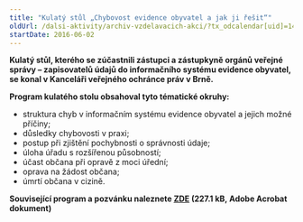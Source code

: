```yaml
---
title: "Kulatý stůl „Chybovost evidence obyvatel a jak ji řešit“"
oldUrl: /dalsi-aktivity/archiv-vzdelavacich-akci/?tx_odcalendar[uid]=146&cHash=9b028ad867ba59b66f51c0902b9c162a
startDate: 2016-06-02
---
```


<p><b>Kulatý stůl, kterého se zúčastnili zástupci a zástupkyně orgánů veřejné správy – zapisovatelů údajů do informačního systému evidence obyvatel, se konal v Kanceláři veřejného ochránce práv v Brně.</b></p>
<p><b>Program kulatého stolu obsahoval tyto tématické okruhy:</b></p>
<p></p><ul><li>struktura chyb v informačním systému evidence obyvatel a jejich možné příčiny;</li><li>důsledky chybovosti v praxi;</li><li>postup při zjištění pochybnosti o správnosti údaje;</li><li>úloha úřadu s rozšířenou působností;</li><li>účast občana při opravě z moci úřední;</li><li>oprava na žádost občana;</li><li>úmrtí občana v cizině.</li></ul><p><b>Související program a pozvánku naleznete <a href="https://www.ochrance.cz/fileadmin/user_upload/projekt_ESF/ARCHIV_2016/KULATE_STOLY_ARCHIV/06_02_Chybovost_evidence_obyvatel_a_jak_ji_resit__pozvanka_zmena.pdf" target="_blank">ZDE</a> (227.1 kB, Adobe Acrobat dokument)</b></p>
<p></p>
